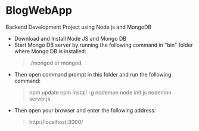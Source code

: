 # BlogWebApp
Backend Development Project using Node js and MongoDB

- Download and Install Node JS and Mongo DB
- Start Mongo DB server by running the following command in "bin" folder where Mongo DB is installed:
    > ./mongod
    or
    > mongod
- Then open command prompt in this folder and run the following command:
    > npm update
    > npm install -g nodemon
    > node init.js
    > nodemon server.js
- Then open your browser and enter the following address:
    > http://localhost:3000/
